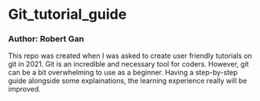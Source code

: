 # Git_tutorial_guide
### Author: Robert Gan
This repo was created when I was asked to create user friendly tutorials on git in 2021.
Git is an incredible and necessary tool for coders. However, git can be a bit overwhelming to use as a beginner. 
Having a step-by-step guide alongside some explainations, the learning experience really will be improved.
